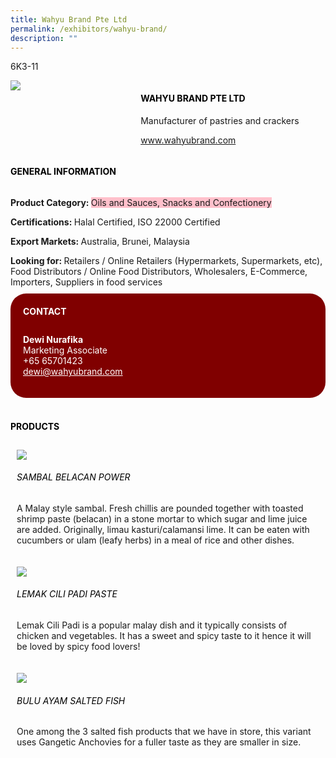 ```yaml
---
title: Wahyu Brand Pte Ltd
permalink: /exhibitors/wahyu-brand/
description: ""
---
```

<head>
	<div class="flex-paragraph">
		<!--hi there! this is a comment and will provide you with instructional guides-->
		<!--insert booth number here!-->
		<p style="text-transform: uppercase">6K3-11</p></div>
			<div class="flex-container" style="display: flex; flex-wrap: wrap;">
				<!--insert DOWNLOAD link of company logo between the " marks!-->
			<div class="card sgds" style="flex: 1 1 40%; display: block;"><img src="https://drive.google.com/uc?id=1m_yIENMiN5Wd0W2vO2qPTCc5-87RsCvY&export=download"></div>
	<div class="card-sgds" style="flex: 1 1 58%; display: block; margin-left: 3px">
		<h4 style="text-transform: uppercase; color: black;"><!--insert the exhibitor's name between the <b> tags here--><b>Wahyu Brand Pte Ltd</b></h4><!--insert the exhibitor's description between the <p> tags here-->
		<p>Manufacturer of pastries and crackers</p>
		<!--insert the exhibitor's website link, making sure there is "https:// www." present please. make sure the entire https link goes in between the " marks-->
		<p><a href="https://www.wahyubrand.com" target="_blank"><!--insert the www website link here (no need for https)-->www.wahyubrand.com</a></p>
	</div>
</div>
</head>

<body>
	<h4 style="text-transform: uppercase; color: black;"><b>General Information</b></h4>
		<div class="flex-container" style="display: flex; flex-wrap: wrap;">
			<div class="card sgds" style="flex: 1 1 65%; display: block; align-self: stretch">
			<div class="flex-paragraph">
			<p><b>Product Category: </b><span style=" background-color: pink; border-radius: 10 px;"><!--insert the exhibitor's pdt cat between the <p> tags here-->Oils and Sauces, Snacks and Confectionery</span></p> 
				<p><b>Certifications: </b><!--insert all the exhibitor's certifications between the </b> and </p> here-->Halal Certified, ISO 22000 Certified</p>
			<p><b>Export Markets: </b><!--insert all the exhibitor's export markets between the </b> and </p> here-->Australia, Brunei, Malaysia </p>
			<p style="margin-bottom: 10px;"><b>Looking for: </b><!--insert all the exhibitor's potential business partners between the </b> and </p> here-->Retailers / Online Retailers (Hypermarkets, Supermarkets, etc), Food Distributors / Online Food Distributors, Wholesalers, E-Commerce, Importers, Suppliers in food services</p>
			</div>
		</div>
		<div class="card sgds" style="flex: 1 1 35%; padding: 10px; display: block; background-color: maroon; border-radius: 25px; align-self: center;">
		<h4 style="color: white; margin-top: 10px; margin-left: 10px;">CONTACT</h4>
		<div class="flex-paragraph">
			<!--replace with exhibitor's: -->
			<p style="padding: 10px; color: white;"><b><!-- POC name-->Dewi Nurafika</b><br><!-- designation-->Marketing Associate<br><!--contact number-->+65 65701423<br><!-- for linking purposes, insert their email after "mailto:"...--><a href="mailto:dewi@wahyubrand.com" style="color: white;"><!--...and also include the display email before </a> here-->dewi@wahyubrand.com</a></p>
		</div>
			</div>
		</div>
	<br>
		<h4 style="text-transform: uppercase; color: black;"><b>products</b></h4>
<div style="display: flex; flex-wrap: wrap;">
  <div class="card sgds" style="flex: 1 1 47%; margin: 10px; display: block;"><!--insert the exhibitor's DOWNLOAD image for product between the " marks here-->
	<div class="flex-image" style="display: block;"><img src="https://drive.google.com/uc?id=15jlvVd7gLBx_gqZ7o1LNDrI4uZeUbn2b&export=download"></div>
	<div class="flex-paragraph">
		<h6 style="text-transform: uppercase; color: black;"><!--insert product name before </h6> and product description after <p>-->Sambal Belacan Power</h6>
		<p>A Malay style sambal. Fresh chillis are pounded together with toasted shrimp paste (belacan) in a stone mortar to which sugar and lime juice are added. Originally, limau kasturi/calamansi lime. It can be eaten with cucumbers or ulam (leafy herbs) in a meal of rice and other dishes.</p></div>
	</div>
		<div class="card sgds" style="flex: 1 1 47%; margin: 10px; display: block;">
		<div class="flex-image" style="display: block;"><img src="https://drive.google.com/uc?id=1nyEeAKqBsaFFyNu7NpyPRA4b7KSdOwze&export=download"></div>
	<div class="flex-paragraph">
		<h6 style="text-transform: uppercase; color: black;">Lemak Cili Padi paste</h6>
		<p>Lemak Cili Padi is a popular malay dish and it typically consists of chicken and vegetables. It has a sweet and spicy taste to it hence it will be loved by spicy food lovers!</p></div>
	</div>
		<div class="card sgds" style="flex: 1 1 47%; margin: 10px; display: block;">
		<div class="flex-image" style="display: block;"><img src="https://drive.google.com/uc?id=15K1hcGinSUgUqOQwnS4OUs0rR9VAApwo&export=download"></div>
	<div class="flex-paragraph">
		<h6 style="text-transform: uppercase; color: black;">Bulu Ayam Salted Fish</h6>
		<p>One among the 3 salted fish products that we have in store, this variant uses Gangetic Anchovies for a fuller taste as they are smaller in size.</p></div>
		</div>
	<!--don't delete these 2 tags. double check how the layout looks on the right too and lemme know if there are any problems! thank u so much for ur hardwork!-->
	</div>
</body>